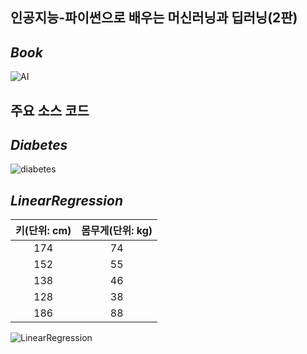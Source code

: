 ## 인공지능-파이썬으로 배우는 머신러닝과 딥러닝(2판)

## *Book*
![AI](https://github.com/MinWook6457/AI-Python/assets/103114126/d9a80cbb-2d9f-4efb-9f0b-59bca5e831b8)

## 주요 소스 코드

## *Diabetes*
![diabetes](https://github.com/MinWook6457/AI-Python/assets/103114126/72d95eee-a769-427a-9074-319d1999b95e)

## *LinearRegression*
| **키(단위: cm)** | **몸무게(단위: kg)** |
|:---:|:---:|
|174|74|
|152|55|
|138|46|
|128|38|
|186|88|


![LinearRegression](https://github.com/MinWook6457/AI-Python/assets/103114126/aa88121f-9d2f-4d8f-93ac-1317d1fc2548)

